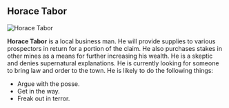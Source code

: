 ## Horace Tabor

![Horace Tabor](https://upload.wikimedia.org/wikipedia/commons/4/42/Horace_Austin_Warner_Tabor_-_Brady-Handy.jpg)

**Horace Tabor** is a local business man. He will provide supplies to various prospectors in return for a portion of the claim. He also purchases stakes in other mines as a means for further increasing his wealth. He is a skeptic and denies supernatural explanations. He is currently looking for someone to bring law and order to the town. He is likely to do the following things:

* Argue with the posse.
* Get in the way.
* Freak out in terror.